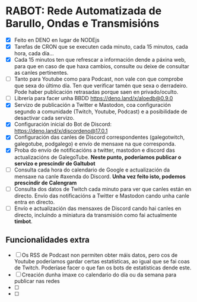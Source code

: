 # RABOT: Rede Automatizada de Barullo, Ondas e Transmisións

- [X] Feito en DENO en lugar de NODEjs
- [X] Tarefas de CRON que se executen cada minuto, cada 15 minutos, cada hora, cada día...
- [X] Cada 15 minutos ten que refrescar a información dende a páxina web, para que en caso de que haxa cambios, consulte ou deixe de consultar as canles pertinentes.
- [ ] Tanto para Youtube como para Podcast, non vale con que comprobe que sexa do último día. Ten que verificar tamén que sexa o derradeiro. Pode haber publicación retrasadas porque saen en privado/oculto.
- [ ] Librería para facer unha BBDD https://deno.land/x/aloedb@0.9.0
- [X] Servizo de publicación a Twitter e Mastodon, coa configuración segundo a comunidade (Twitch, Youtube, Podcast) e a posibilidade de desactivar cada servizo.
- [X] Configuración inicial do Bot de Discord: https://deno.land/x/discordeno@17.0.1
- [X] Configuración das canles de Discord correspondentes (galegotwitch, galegotube, podgalego) e envío de mensaxe na que corresponda.
- [X] Proba do envío de notificacións a twitter, mastodon e discord das actualizacións de GalegoTube. **Neste punto, poderíamos publicar o servizo e prescindir de Galtubot**
- [ ] Consulta cada hora do calendario de Google e actualización da mensaxe na canle #axenda do Discord. **Unha vez feito isto, podemos prescindir de Calengram**
- [ ] Consulta dos datos de Twitch cada minuto para ver que canles están en directo. Envío das notificacións a Twitter e Mastodon cando unha canle entra en directo.
- [ ] Envío e actualización das mensaxes de Discord cando hai canles en directo, incluíndo a miniatura da transmisión como fai actualmente **timbot**.

## Funcionalidades extra
- [ ] Os RSS de Podcast non permiten obter máis datos, pero cos de Youtube poderíamos gardar certas estatísticas, ao igual que se fai coas de Twitch. Poderíase facer o que fan os bots de estatísticas dende este.
- [ ] Creación dunha imaxe co calendario do día ou da semana para publicar nas redes
- [ ]
- [ ]
